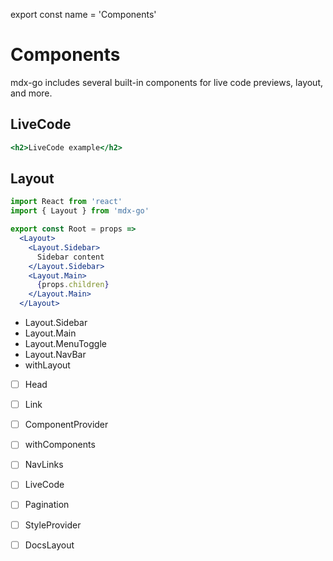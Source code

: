 
export const name = 'Components'

# Components

mdx-go includes several built-in components for live code previews, layout, and more.

## LiveCode

```.jsx
<h2>LiveCode example</h2>
```

## Layout

```jsx
import React from 'react'
import { Layout } from 'mdx-go'

export const Root = props =>
  <Layout>
    <Layout.Sidebar>
      Sidebar content
    </Layout.Sidebar>
    <Layout.Main>
      {props.children}
    </Layout.Main>
  </Layout>
```

- Layout.Sidebar
- Layout.Main
- Layout.MenuToggle
- Layout.NavBar
- withLayout

- [ ] Head
- [ ] Link
- [ ] ComponentProvider
- [ ] withComponents
- [ ] NavLinks
- [ ] LiveCode

- [ ] Pagination
- [ ] StyleProvider

- [ ] DocsLayout

